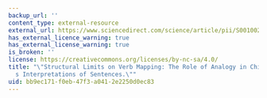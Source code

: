 ```yaml
---
backup_url: ''
content_type: external-resource
external_url: https://www.sciencedirect.com/science/article/pii/S0010028596900122?via%3Dihub
has_external_licence_warning: true
has_external_license_warning: true
is_broken: ''
license: https://creativecommons.org/licenses/by-nc-sa/4.0/
title: "\"Structural Limits on Verb Mapping: The Role of Analogy in Children\u2019\
  s Interpretations of Sentences.\""
uid: bb9ec171-f0eb-47f3-a041-2e2250d0ec83
---
```

